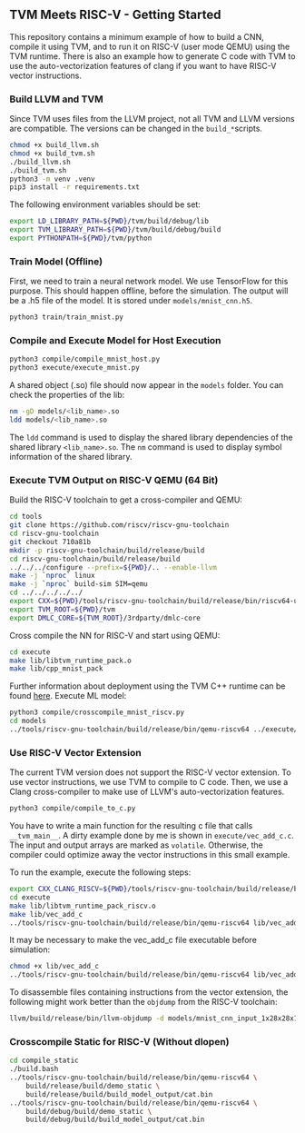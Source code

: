 ## TVM Meets RISC-V - Getting Started
This repository contains a minimum example of how to build a CNN, compile it using TVM, and to run it on RISC-V (user mode QEMU) using the TVM runtime.
There is also an example how to generate C code with TVM to use the auto-vectorization features of clang if you want to have RISC-V vector instructions.


### Build LLVM and TVM
Since TVM uses files from the LLVM project, not all TVM and LLVM versions are compatible.
The versions can be changed in the `build_*`scripts.

```bash
chmod +x build_llvm.sh
chmod +x build_tvm.sh
./build_llvm.sh
./build_tvm.sh
python3 -m venv .venv
pip3 install -r requirements.txt
```
The following environment variables should be set:
```bash
export LD_LIBRARY_PATH=${PWD}/tvm/build/debug/lib
export TVM_LIBRARY_PATH=${PWD}/tvm/build/debug/build
export PYTHONPATH=${PWD}/tvm/python
```


### Train Model (Offline)
First, we need to train a neural network model. We use TensorFlow for this purpose. This should happen offline, before the simulation.
The output will be a .h5 file of the model. It is stored under `models/mnist_cnn.h5`.
```bash
python3 train/train_mnist.py
```


### Compile and Execute Model for Host Execution
```bash
python3 compile/compile_mnist_host.py
python3 execute/execute_mnist.py 
```
A shared object (.so) file should now appear in the `models` folder.
You can check the properties of the lib:
```bash
nm -gD models/<lib_name>.so
ldd models/<lib_name>.so
```
The `ldd` command is used to display the shared library dependencies of the shared library `<lib_name>.so`.
The `nm` command is used to display symbol information of the shared library.


### Execute TVM Output on RISC-V QEMU (64 Bit)
Build the RISC-V toolchain to get a cross-compiler and QEMU:
```bash
cd tools
git clone https://github.com/riscv/riscv-gnu-toolchain
cd riscv-gnu-toolchain
git checkout 710a81b
mkdir -p riscv-gnu-toolchain/build/release/build
cd riscv-gnu-toolchain/build/release/build
../../../configure --prefix=${PWD}/.. --enable-llvm
make -j `nproc` linux  
make -j `nproc` build-sim SIM=qemu
cd ../../../../../
export CXX=${PWD}/tools/riscv-gnu-toolchain/build/release/bin/riscv64-unknown-linux-gnu-g++
export TVM_ROOT=${PWD}/tvm
export DMLC_CORE=${TVM_ROOT}/3rdparty/dmlc-core
```

Cross compile the NN for RISC-V and start using QEMU:
```bash
cd execute
make lib/libtvm_runtime_pack.o
make lib/cpp_mnist_pack
```
Further information about deployment using the TVM C++ runtime can be found [here](https://github.com/apache/tvm/tree/main/apps/howto_deploy).
Execute ML model:
```bash
python3 compile/crosscompile_mnist_riscv.py
cd models
../tools/riscv-gnu-toolchain/build/release/bin/qemu-riscv64 ../execute/lib/cpp_mnist_pack
```


### Use RISC-V Vector Extension
The current TVM version does not support the RISC-V vector extension. To use vector instructions, we use TVM to compile to C code. Then, we use a Clang cross-compiler to make use of LLVM's auto-vectorization features.

```bash
python3 compile/compile_to_c.py
```
You have to write a main function for the resulting c file that calls `__tvm_main__`. A dirty example done by me is shown in `execute/vec_add_c.c`. The input and output arrays are marked as `volatile`. Otherwise, the compiler could optimize away the vector instructions in this small example.

To run the example, execute the following steps:
```bash
export CXX_CLANG_RISCV=${PWD}/tools/riscv-gnu-toolchain/build/release/bin/riscv64-unknown-linux-gnu-clang++
cd execute
make lib/libtvm_runtime_pack_riscv.o
make lib/vec_add_c
../tools/riscv-gnu-toolchain/build/release/bin/qemu-riscv64 lib/vec_add_c
```

It may be necessary to make the vec_add_c file executable before simulation:
```bash
chmod +x lib/vec_add_c
../tools/riscv-gnu-toolchain/build/release/bin/qemu-riscv64 lib/vec_add_c
```

To disassemble files containing instructions from the vector extension, the following might work better than the `objdump` from the RISC-V toolchain:
```bash
llvm/build/release/bin/llvm-objdump -d models/mnist_cnn_input_1x28x28x1_lib.so
```


### Crosscompile Static for RISC-V (Without dlopen)
```bash
cd compile_static
./build.bash
../tools/riscv-gnu-toolchain/build/release/bin/qemu-riscv64 \
	build/release/build/demo_static \
	build/release/build/build_model_output/cat.bin
../tools/riscv-gnu-toolchain/build/release/bin/qemu-riscv64 \
	build/debug/build/demo_static \
	build/debug/build/build_model_output/cat.bin
```
